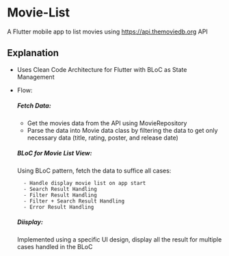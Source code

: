 # Movie-List

A Flutter mobile app to list movies using https://api.themoviedb.org API

## Explanation

- Uses Clean Code Architecture for Flutter with BLoC as State Management
- Flow:
  ##### Fetch Data:
    - Get the movies data from the API using MovieRepository
    - Parse the data into Movie data class by filtering the data to get only necessary data (title, rating, poster, and release date)
  ##### BLoC for Movie List View:
    Using BLoC pattern, fetch the data to suffice all cases:
  
        - Handle display movie list on app start
        - Search Result Handling
        - Filter Result Handling
        - Filter + Search Result Handling
        - Error Result Handling
  ##### Diisplay:
     Implemented using a specific UI design, display all the result for multiple cases handled in the BLoC
